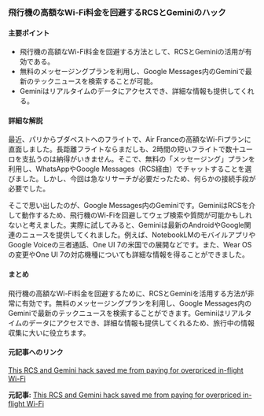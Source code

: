 ### 飛行機の高額なWi-Fi料金を回避するRCSとGeminiのハック

#### 主要ポイント
- 飛行機の高額なWi-Fi料金を回避する方法として、RCSとGeminiの活用が有効である。
- 無料のメッセージングプランを利用し、Google Messages内のGeminiで最新のテックニュースを検索することが可能。
- Geminiはリアルタイムのデータにアクセスでき、詳細な情報も提供してくれる。

#### 詳細な解説
最近、パリからブダペストへのフライトで、Air Franceの高額なWi-Fiプランに直面しました。長距離フライトならまだしも、2時間の短いフライトで数十ユーロを支払うのは納得がいきません。そこで、無料の「メッセージング」プランを利用し、WhatsAppやGoogle Messages（RCS経由）でチャットすることを選びました。しかし、今回は急なリサーチが必要だったため、何らかの接続手段が必要でした。

そこで思い出したのが、Google Messages内のGeminiです。GeminiはRCSを介して動作するため、飛行機のWi-Fiを回避してウェブ検索や質問が可能かもしれないと考えました。実際に試してみると、Geminiは最新のAndroidやGoogle関連のニュースを提供してくれました。例えば、NotebookLMのモバイルアプリやGoogle Voiceの三者通話、One UI 7の米国での展開などです。また、Wear OSの変更やOne UI 7の対応機種についても詳細な情報を得ることができました。

#### まとめ
飛行機の高額なWi-Fi料金を回避するために、RCSとGeminiを活用する方法が非常に有効です。無料のメッセージングプランを利用し、Google Messages内のGeminiで最新のテックニュースを検索することができます。Geminiはリアルタイムのデータにアクセスでき、詳細な情報も提供してくれるため、旅行中の情報収集に大いに役立ちます。

#### 元記事へのリンク
[This RCS and Gemini hack saved me from paying for overpriced in-flight Wi-Fi](記事のリンク)

**元記事:** [This RCS and Gemini hack saved me from paying for overpriced in-flight Wi-Fi](https://www.androidauthority.com/rcs-gemini-google-messages-vs-in-flight-wifi-3556024/)